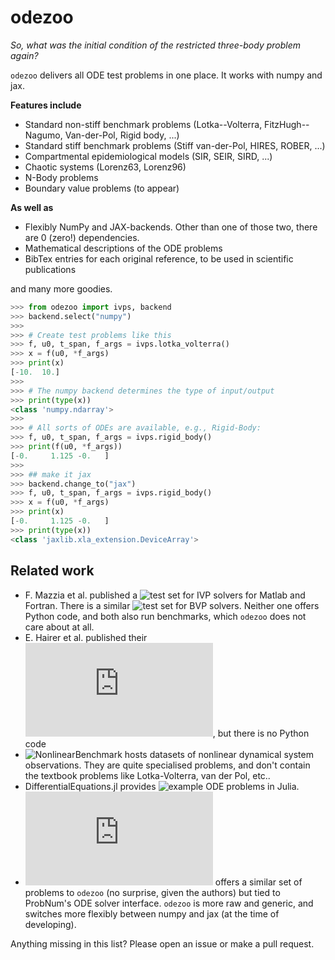 # odezoo


_So, what was the initial condition of the restricted three-body problem again?_

``odezoo`` delivers all ODE test problems in one place. It works with numpy and jax.


**Features include**

* Standard non-stiff benchmark problems (Lotka--Volterra, FitzHugh--Nagumo, Van-der-Pol, Rigid body, ...)
* Standard stiff benchmark problems (Stiff van-der-Pol, HIRES, ROBER, ...)
* Compartmental epidemiological models (SIR, SEIR, SIRD, ...)
* Chaotic systems (Lorenz63, Lorenz96)
* N-Body problems
* Boundary value problems (to appear)

**As well as**

* Flexibly NumPy and JAX-backends. Other than one of those two, there are 0 (zero!) dependencies.
* Mathematical descriptions of the ODE problems
* BibTex entries for each original reference, to be used in scientific publications

and many more goodies.

```python 
>>> from odezoo import ivps, backend
>>> backend.select("numpy")
>>>
>>> # Create test problems like this
>>> f, u0, t_span, f_args = ivps.lotka_volterra()
>>> x = f(u0, *f_args)
>>> print(x)
[-10.  10.]
>>>
>>> # The numpy backend determines the type of input/output
>>> print(type(x))
<class 'numpy.ndarray'>
>>>
>>> # All sorts of ODEs are available, e.g., Rigid-Body:
>>> f, u0, t_span, f_args = ivps.rigid_body()
>>> print(f(u0, *f_args))
[-0.     1.125 -0.   ]
>>>
>>> ## make it jax
>>> backend.change_to("jax")
>>> f, u0, t_span, f_args = ivps.rigid_body()
>>> x = f(u0, *f_args)
>>> print(x)
[-0.     1.125 -0.   ]
>>> print(type(x))
<class 'jaxlib.xla_extension.DeviceArray'>

```



## Related work

* F. Mazzia et al. published a ![test set for IVP solvers](https://archimede.uniba.it/~testset/testsetivpsolvers/?page_id=51) for Matlab and Fortran. 
  There is a similar ![test set for BVP solvers](https://archimede.uniba.it/~bvpsolvers/testsetbvpsolvers/). Neither one offers Python code, and both also run benchmarks, which `odezoo` does not care about at all.
* E. Hairer et al. published their ![stiff ODE test set](https://www.unige.ch/~hairer/testset/testset.html), but there is no Python code
* ![NonlinearBenchmark](https://www.nonlinearbenchmark.org/) hosts datasets of nonlinear dynamical system observations. They are quite specialised problems, and don't contain the textbook problems like Lotka-Volterra, van der Pol, etc..
* DifferentialEquations.jl provides ![example ODE problems](https://diffeq.sciml.ai/stable/types/ode_types/#Example-Problems) in Julia.
* ![ProbNum's problem zoo](https://probnum.readthedocs.io/en/latest/api/problems/zoo.diffeq.html) offers a similar set of problems to `odezoo` (no surprise, given the authors) but tied to ProbNum's ODE solver interface. `odezoo` is more raw and generic, and switches more flexibly between numpy and jax (at the time of developing).

Anything missing in this list? Please open an issue or make a pull request.

